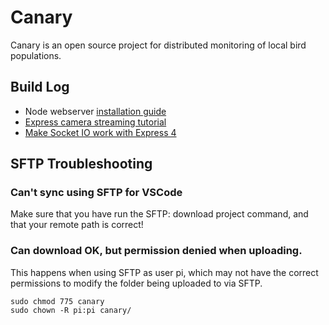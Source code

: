 # Canary
Canary is an open source project for distributed monitoring of local bird populations.

## Build Log
* Node webserver [installation guide](https://www.instructables.com/How-to-Make-a-Web-Server-With-a-Raspberry-Pi/)
* [Express camera streaming tutorial](https://www.youtube.com/watch?v=qexy4Ph66JE)
* [Make Socket IO work with Express 4](https://stackoverflow.com/questions/24609991/using-socket-io-in-express-4-and-express-generators-bin-www) 

## SFTP Troubleshooting
### Can't sync using SFTP for VSCode
Make sure that you have run the SFTP: download project command, and that your remote path is correct!

### Can download OK, but permission denied when uploading.
This happens when using SFTP as user pi, which may not have the correct permissions to modify the folder being uploaded to via SFTP.
```
sudo chmod 775 canary
sudo chown -R pi:pi canary/
```
